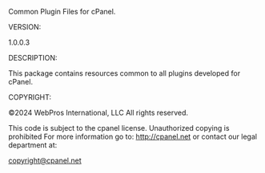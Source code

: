 Common Plugin Files for cPanel.

VERSION:

1.0.0.3

DESCRIPTION:

This package contains resources common to all plugins developed for cPanel.

COPYRIGHT:

©2024 WebPros International, LLC All rights reserved.

This code is subject to the cpanel license. Unauthorized copying is prohibited
For more information go to: http://cpanel.net or contact our legal department at:

copyright@cpanel.net